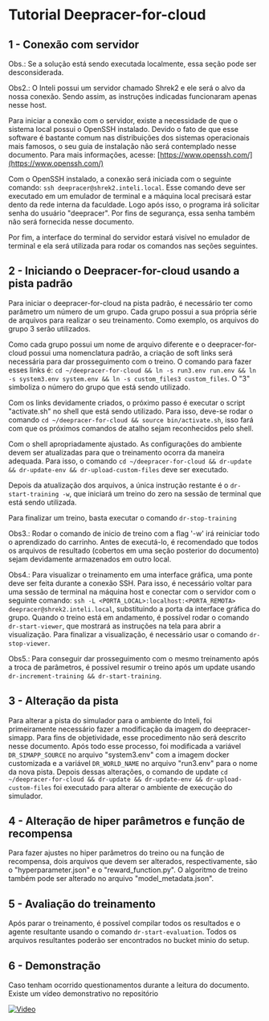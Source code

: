 # Tutorial Deepracer-for-cloud


## 1 - Conexão com servidor

Obs.: Se a solução está sendo executada localmente, essa seção pode ser desconsiderada.

Obs2.: O Inteli possui um servidor chamado Shrek2 e ele será o alvo da nossa conexão. Sendo assim, as instruções indicadas funcionaram apenas nesse host.

Para iniciar a conexão com o servidor, existe a necessidade de que o sistema local possui o OpenSSH instalado. Devido o fato de que esse software é bastante comum nas distribuições dos sistemas operacionais mais famosos, o seu guia de instalação não será contemplado nesse documento. Para mais informações, acesse: [https://www.openssh.com/](https://www.openssh.com/)

Com o OpenSSH instalado, a conexão será iniciada com o seguinte comando: `ssh deepracer@shrek2.inteli.local`. Esse comando deve ser executado em um emulador de terminal e a máquina local precisará estar dento da rede interna da faculdade. Logo após isso, o programa irá solicitar senha do usuário "deepracer". Por fins de segurança, essa senha também não será fornecida nesse documento.

Por fim, a interface do terminal do servidor estará visível no emulador de terminal e ela será utilizada para rodar os comandos nas seções seguintes.

## 2 - Iniciando o Deepracer-for-cloud usando a pista padrão

Para iniciar o deepracer-for-cloud na pista padrão, é necessário ter como parâmetro um número de um grupo. Cada grupo possui a sua própria série de arquivos para realizar o seu treinamento. Como exemplo, os arquivos do grupo 3 serão utilizados.

Como cada grupo possui um nome de arquivo diferente e o deepracer-for-cloud possui uma nomenclatura padrão, a criação de soft links será necessária para dar prosseguimento com o treino. O comando para fazer esses links é: `cd ~/deepracer-for-cloud && ln -s run3.env run.env && ln -s system3.env system.env && ln -s custom_files3 custom_files`. O "3" simboliza o número do grupo que está sendo utilizado.

Com os links devidamente criados, o próximo passo é executar o script "activate.sh" no shell que está sendo utilizado. Para isso, deve-se rodar o comando `cd ~/deepracer-for-cloud && source bin/activate.sh`, isso fará com que os próximos comandos de atalho sejam reconhecidos pelo shell.

Com o shell apropriadamente ajustado. As configurações do ambiente devem ser atualizadas para que o treinamento ocorra da maneira adequada. Para isso, o comando `cd ~/deepracer-for-cloud && dr-update && dr-update-env && dr-upload-custom-files` deve ser executado.

Depois da atualização dos arquivos, a única instrução restante é o `dr-start-training -w`, que iniciará um treino do zero na sessão de terminal que está sendo utilizada.

Para finalizar um treino, basta executar o comando `dr-stop-training`

Obs3.: Rodar o comando de inicio de treino com a flag '-w' irá reiniciar todo o aprendizado do carrinho. Antes de executá-lo, é recomendado que todos os arquivos de resultado (cobertos em uma seção posterior do documento) sejam devidamente armazenados em outro local.

Obs4.: Para visualizar o treinamento em uma interface gráfica, uma ponte deve ser feita durante a conexão SSH. Para isso, é necessário voltar para uma sessão de terminal na máquina host e conectar com o servidor com o seguinte comando: `ssh -L <PORTA_LOCAL>:localhost:<PORTA_REMOTA> deepracer@shrek2.inteli.local`, substituindo a porta da interface gráfica do grupo. Quando o treino está em andamento, é possível rodar o comando `dr-start-viewer`, que mostrará as instruções na tela para abrir a visualização. Para finalizar a visualização, é necessário usar o comando `dr-stop-viewer`.

Obs5.: Para conseguir dar prosseguimento com o mesmo treinamento após a troca de parâmetros, é possível resumir o treino após um update usando `dr-increment-training && dr-start-training`.

## 3 - Alteração da pista

Para alterar a pista do simulador para o ambiente do Inteli, foi primeiramente necessário fazer a modificação da imagem do deepracer-simapp. Para fins de objetividade, esse procedimento não será descrito nesse documento. Após todo esse processo, foi modificada a variável `DR_SIMAPP_SOURCE` no arquivo "system3.env" com a imagem docker customizada e a variável `DR_WORLD_NAME` no arquivo "run3.env" para o nome da nova pista. Depois dessas alterações, o comando de update `cd ~/deepracer-for-cloud && dr-update && dr-update-env && dr-upload-custom-files` foi executado para alterar o ambiente de execução do simulador.

## 4 - Alteração de hiper parâmetros e função de recompensa

Para fazer ajustes no hiper parâmetros do treino ou na função de recompensa, dois arquivos que devem ser alterados, respectivamente, são o "hyperparameter.json" e o "reward_function.py". O algoritmo de treino também pode ser alterado no arquivo "model_metadata.json".

## 5 - Avaliação do treinamento

Após parar o treinamento, é possível compilar todos os resultados e o agente resultante usando o comando `dr-start-evaluation`. Todos os arquivos resultantes poderão ser encontrados no bucket minio do setup.

## 6 - Demonstração

Caso tenham ocorrido questionamentos durante a leitura do documento. Existe um vídeo demonstrativo no repositório

[![Video](https://img.youtube.com/vi/NPw3_oHvBqo/0.jpg)](https://www.youtube.com/watch?v=NPw3_oHvBqo)
